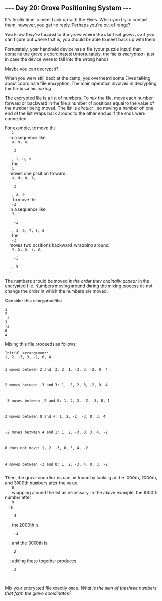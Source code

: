 <article class="day-desc">
 <h2>
  --- Day 20: Grove Positioning System ---
 </h2>
 <p>
  It's finally time to meet back up with the Elves. When you try to contact them, however, you get no reply. Perhaps you're out of range?
 </p>
 <p>
  You know they're headed to the grove where the
  <em class="star">
   star
  </em>
  fruit grows, so if you can figure out where that is, you should be able to meet back up with them.
 </p>
 <p>
  Fortunately, your handheld device has a file (your puzzle input) that contains the grove's coordinates! Unfortunately, the file is
  <em>
   encrypted
  </em>
  - just in case the device were to fall into the wrong hands.
 </p>
 <p>
  Maybe you can
  <span title="You once again make a mental note to remind the Elves later not to invent their own cryptographic functions.">
   decrypt
  </span>
  it?
 </p>
 <p>
  When you were still back at the camp, you overheard some Elves talking about coordinate file encryption. The main operation involved in decrypting the file is called
  <em>
   mixing
  </em>
  .
 </p>
 <p>
  The encrypted file is a list of numbers. To
  <em>
   mix
  </em>
  the file, move each number forward or backward in the file a number of positions equal to the value of the number being moved. The list is
  <em>
   circular
  </em>
  , so moving a number off one end of the list wraps back around to the other end as if the ends were connected.
 </p>
 <p>
  For example, to move the
  <code>
   1
  </code>
  in a sequence like
  <code>
   4, 5, 6,
   <em>
    1
   </em>
   , 7, 8, 9
  </code>
  , the
  <code>
   1
  </code>
  moves one position forward:
  <code>
   4, 5, 6, 7,
   <em>
    1
   </em>
   , 8, 9
  </code>
  . To move the
  <code>
   -2
  </code>
  in a sequence like
  <code>
   4,
   <em>
    -2
   </em>
   , 5, 6, 7, 8, 9
  </code>
  , the
  <code>
   -2
  </code>
  moves two positions backward, wrapping around:
  <code>
   4, 5, 6, 7, 8,
   <em>
    -2
   </em>
   , 9
  </code>
  .
 </p>
 <p>
  The numbers should be moved
  <em>
   in the order they originally appear
  </em>
  in the encrypted file. Numbers moving around during the mixing process do not change the order in which the numbers are moved.
 </p>
 <p>
  Consider this encrypted file:
 </p>
 <pre><code>1
2
-3
3
-2
0
4
</code></pre>
 <p>
  Mixing this file proceeds as follows:
 </p>
 <pre><code>Initial arrangement:
1, 2, -3, 3, -2, 0, 4

1 moves between 2 and -3:
2, 1, -3, 3, -2, 0, 4

2 moves between -3 and 3:
1, -3, 2, 3, -2, 0, 4

-3 moves between -2 and 0:
1, 2, 3, -2, -3, 0, 4

3 moves between 0 and 4:
1, 2, -2, -3, 0, 3, 4

-2 moves between 4 and 1:
1, 2, -3, 0, 3, 4, -2

0 does not move:
1, 2, -3, 0, 3, 4, -2

4 moves between -3 and 0:
1, 2, -3, 4, 0, 3, -2
</code></pre>
 <p>
  Then, the grove coordinates can be found by looking at the 1000th, 2000th, and 3000th numbers after the value
  <code>
   0
  </code>
  , wrapping around the list as necessary. In the above example, the 1000th number after
  <code>
   0
  </code>
  is
  <code>
   <em>
    4
   </em>
  </code>
  , the 2000th is
  <code>
   <em>
    -3
   </em>
  </code>
  , and the 3000th is
  <code>
   <em>
    2
   </em>
  </code>
  ; adding these together produces
  <code>
   <em>
    3
   </em>
  </code>
  .
 </p>
 <p>
  Mix your encrypted file exactly once.
  <em>
   What is the sum of the three numbers that form the grove coordinates?
  </em>
 </p>
</article>
